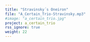 ```yaml
---
title: "Stravinsky´s Oneiron"
file: "A_Certain_Trio-Stravinsky.mp3"
#image: "a_certain_trio.jpg"
project: a_certain_trio
rss_ignore: true
weight: 22
---
```

